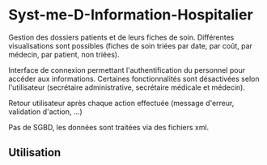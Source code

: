 # Syst-me-D-Information-Hospitalier

Gestion des dossiers patients et de leurs fiches de soin. Différentes visualisations sont possibles (fiches de soin triées par date, par coût, par médecin, par patient, non triées).

Interface de connexion permettant l'authentification du personnel pour accéder aux informations. Certaines fonctionnalités sont désactivées selon l'utilisateur (secrétaire administrative, secrétaire médicale et médecin).

Retour utilisateur après chaque action effectuée (message d'erreur, validation d'action, ...)

Pas de SGBD, les données sont traitées via des fichiers xml.

## Utilisation


